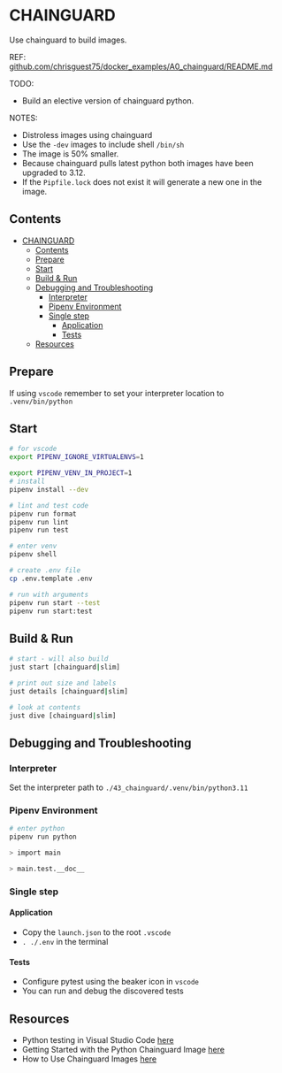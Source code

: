# CHAINGUARD

Use chainguard to build images.

REF: [github.com/chrisguest75/docker_examples/A0_chainguard/README.md](https://github.com/chrisguest75/docker_examples/blob/master/A0_chainguard/README.md)

TODO:

- Build an elective version of chainguard python.

NOTES:

- Distroless images using chainguard
- Use the `-dev` images to include shell `/bin/sh`
- The image is 50% smaller.
- Because chainguard pulls latest python both images have been upgraded to 3.12.
- If the `Pipfile.lock` does not exist it will generate a new one in the image.

## Contents

- [CHAINGUARD](#chainguard)
  - [Contents](#contents)
  - [Prepare](#prepare)
  - [Start](#start)
  - [Build \& Run](#build--run)
  - [Debugging and Troubleshooting](#debugging-and-troubleshooting)
    - [Interpreter](#interpreter)
    - [Pipenv Environment](#pipenv-environment)
    - [Single step](#single-step)
      - [Application](#application)
      - [Tests](#tests)
  - [Resources](#resources)

## Prepare

If using `vscode` remember to set your interpreter location to `.venv/bin/python`

## Start

```sh
# for vscode
export PIPENV_IGNORE_VIRTUALENVS=1

export PIPENV_VENV_IN_PROJECT=1
# install
pipenv install --dev

# lint and test code
pipenv run format
pipenv run lint
pipenv run test

# enter venv
pipenv shell

# create .env file
cp .env.template .env

# run with arguments
pipenv run start --test
pipenv run start:test
```

## Build & Run

```sh
# start - will also build
just start [chainguard|slim]

# print out size and labels
just details [chainguard|slim]

# look at contents
just dive [chainguard|slim]
```

## Debugging and Troubleshooting

### Interpreter

Set the interpreter path to `./43_chainguard/.venv/bin/python3.11`

### Pipenv Environment

```sh
# enter python
pipenv run python

> import main

> main.test.__doc__
```

### Single step

#### Application

- Copy the `launch.json` to the root `.vscode`
- `. ./.env` in the terminal

#### Tests

- Configure pytest using the beaker icon in `vscode`
- You can run and debug the discovered tests

## Resources

- Python testing in Visual Studio Code [here](https://code.visualstudio.com/docs/python/testing#_example-test-walkthroughs)
- Getting Started with the Python Chainguard Image [here](https://edu.chainguard.dev/chainguard/chainguard-images/getting-started/python/)
- How to Use Chainguard Images [here](https://edu.chainguard.dev/chainguard/chainguard-images/how-to-use-chainguard-images/)
